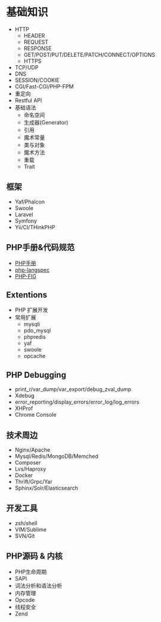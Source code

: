 # 基础知识

- HTTP
    - HEADER
    - REQUEST
    - RESPONSE
    - GET/POST/PUT/DELETE/PATCH/CONNECT/OPTIONS
    - HTTPS
- TCP/UDP
- DNS
- SESSION/COOKIE
- CGI/Fast-CGI/PHP-FPM
- 重定向
- Restful API
- 基础语法
    - 命名空间
    - 生成器(Generator)
    - 引用
    - 魔术常量
    - 类与对象
    - 魔术方法
    - 重载
    - Trait


## 框架

- Yaf/Phalcon
- Swoole
- Laravel
- Symfony
- Yii/CI/THinkPHP

## PHP手册&代码规范

- [PHP手册](http://php.net/manual/zh/)
- [php-langspec](https://github.com/php/php-langspec)
- [PHP-FIG](https://github.com/php-fig/fig-standards)


## Extentions

- PHP 扩展开发
- 常用扩展
    - mysqli
    - pdo_mysql
    - phpredis
    - yaf
    - swoole
    - opcache

## PHP Debugging
- print_r/var_dump/var_export/debug_zval_dump
- Xdebug
- error_reporting/display_errors/error_log/log_errors
- XHProf
- Chrome Console

## 技术周边

- Nginx/Apache
- Mysql/Redis/MongoDB/Memched
- Composer
- Lvs/Haproxy
- Docker
- Thrift/Grpc/Yar
- Sphinx/Solr/Elasticsearch

## 开发工具
- zsh/shell
- VIM/Sublime
- SVN/Git

## PHP源码 & 内核

- PHP生命周期
- SAPI
- 词法分析和语法分析
- 内存管理
- Opcode
- 线程安全
- Zend


